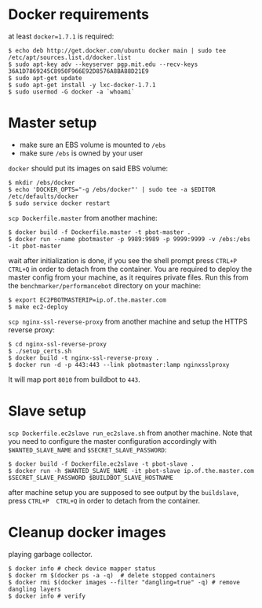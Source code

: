 # Docker requirements

at least `docker=1.7.1` is required:

    $ echo deb http://get.docker.com/ubuntu docker main | sudo tee /etc/apt/sources.list.d/docker.list
    $ sudo apt-key adv --keyserver pgp.mit.edu --recv-keys 36A1D7869245C8950F966E92D8576A8BA88D21E9
    $ sudo apt-get update
    $ sudo apt-get install -y lxc-docker-1.7.1
    $ sudo usermod -G docker -a `whoami`

# Master setup

* make sure an EBS volume is mounted to `/ebs`
* make sure `/ebs` is owned by your user

`docker` should put its images on said EBS volume:

    $ mkdir /ebs/docker
    $ echo 'DOCKER_OPTS="-g /ebs/docker"' | sudo tee -a $EDITOR /etc/defaults/docker
    $ sudo service docker restart


`scp Dockerfile.master` from another machine:

    $ docker build -f Dockerfile.master -t pbot-master .
    $ docker run --name pbotmaster -p 9989:9989 -p 9999:9999 -v /ebs:/ebs -it pbot-master

wait after initialization is done, if you see the shell prompt press `CTRL+P
CTRL+Q` in order to detach from the container.
You are required to deploy the master config from your machine, as it requires
private files. Run this from the `benchmarker/performancebot` directory on your
machine:

    $ export EC2PBOTMASTERIP=ip.of.the.master.com
    $ make ec2-deploy

`scp nginx-ssl-reverse-proxy` from another machine and setup the HTTPS reverse proxy:

    $ cd nginx-ssl-reverse-proxy
    $ ./setup_certs.sh
    $ docker build -t nginx-ssl-reverse-proxy .
    $ docker run -d -p 443:443 --link pbotmaster:lamp nginxsslproxy

It will map port `8010` from buildbot to `443`.

# Slave setup
`scp Dockerfile.ec2slave run_ec2slave.sh` from another machine. Note that you
need to configure the master configuration accordingly with
`$WANTED_SLAVE_NAME` and `$SECRET_SLAVE_PASSWORD`:

    $ docker build -f Dockerfile.ec2slave -t pbot-slave .
    $ docker run -h $WANTED_SLAVE_NAME -it pbot-slave ip.of.the.master.com $SECRET_SLAVE_PASSWORD $BUILDBOT_SLAVE_HOSTNAME

after machine setup you are supposed to see output by the `buildslave`, press
`CTRL+P  CTRL+Q` in order to detach from the container.

# Cleanup docker images

playing garbage collector.

    $ docker info # check device mapper status
    $ docker rm $(docker ps -a -q)  # delete stopped containers
    $ docker rmi $(docker images --filter "dangling=true" -q) # remove dangling layers
    $ docker info # verify
